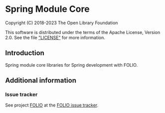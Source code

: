 # Spring Module Core

Copyright (C) 2018-2023 The Open Library Foundation

This software is distributed under the terms of the Apache License, Version 2.0.
See the file ["LICENSE"](LICENSE) for more information.

## Introduction

Spring module core libraries for Spring development with FOLIO.

## Additional information

### Issue tracker

See project [FOLIO](https://issues.folio.org/browse/FOLIO)
at the [FOLIO issue tracker](https://dev.folio.org/guidelines/issue-tracker/).
